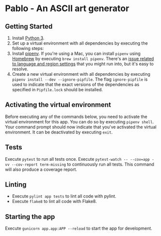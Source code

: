 # Pablo - An ASCII art generator

## Getting Started

1. Install [Python 3](https://www.python.org/).
1. Set up a virtual environment with all dependencies by executing the following steps:
  1. Install [pipenv](https://pypi.python.org/pypi/pipenv).
  If you're using a Mac, you can install `pipenv` using [Homebrew](https://brew.sh/) by executing `brew install pipenv`.
  There's an [issue related to language and region settings](https://github.com/kennethreitz/pipenv/issues/538) that you might run into, but it's easy to resolve.
  1. Create a new virtual environment with all dependencies by executing `pipenv install --dev --ignore-pipfile`.
  The flag `ignore-pipfile` is used to indicate that the exact versions of the dependencies as specified in `Pipfile.lock` should be installed.

## Activating the virtual environment

Before executing any of the commands below, you need to activate the virtual environment for this app.
You can do so by executing `pipenv shell`.
Your command prompt should now indicate that you've activated the virtual environment.
It can be deactivated by executing `exit`.

## Tests

Execute `pytest` to run all tests once.
Execute `pytest-watch -- --cov=app -vv --cov-report term-missing` to continuously run all tests.
This command will also produce a coverage report.

## Linting

- Execute `pylint app tests` to lint all code with pylint.
- Execute `flake8` to lint all code with Flake8.

## Starting the app

Execute `gunicorn app.app:APP --reload` to start the app for development.
